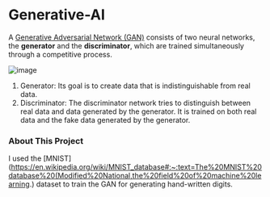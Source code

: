 # Generative-AI
A [Generative Adversarial Network (GAN)](https://en.wikipedia.org/wiki/Generative_adversarial_network) consists of two neural networks, the **generator** and the **discriminator**, which are trained simultaneously through a competitive process.

![image](https://github.com/OmarAzizi/Generative-AI/assets/110500643/135093fe-0be1-43f6-bf15-63ed145b3fec)


1. Generator: Its goal is to create data that is indistinguishable from real data.
2. Discriminator: The discriminator network tries to distinguish between real data and data generated by the generator. It is trained on both real data and the fake data generated by the generator.

### About This Project
I used the [MNIST](https://en.wikipedia.org/wiki/MNIST_database#:~:text=The%20MNIST%20database%20(Modified%20National,the%20field%20of%20machine%20learning.) dataset to train the GAN for generating hand-written digits.





